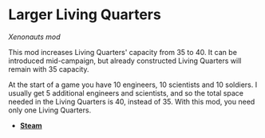 # Larger Living Quarters
*Xenonauts mod*

This mod increases Living Quarters' capacity from 35 to 40. It can be introduced mid-campaign, but already constructed Living Quarters will remain with 35 capacity.

At the start of a game you have 10 engineers, 10 scientists and 10 soldiers. I usually get 5 additional engineers and scientists, and so the total space needed in the Living Quarters is 40, instead of 35. With this mod, you need only one Living Quarters.

<!-- ![mod image](x.png) -->

- **[Steam](https://steamcommunity.com/sharedfiles/filedetails/?id=530616518)**